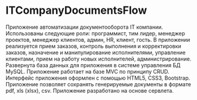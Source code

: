 # ITCompanyDocumentsFlow
Приложение автоматизации документооборота IT компании. Использованы следующие роли: программист, тим лидер, менеджер проектов, менеджер клиентов, админ, HR, клиент, гость. В приложении реализуется прием заказов, контроль выполнения и корректировки заказов, назначение и манипулирование исполнителями, управление клиентами, прием на работу новых исполнителей, администрирование. Развернута база данных для приложения в системе управления БД MySQL. Приложение работает на базе MVC по принципу CRUD. Интерфейс приложения оформлен с помощью HTML5, CSS3, Bootstrap. Приложение позволяет сохранять генерируемые документы в формате pdf, xls (xlsx), csv. Приложение разработано на основе сервлета.

